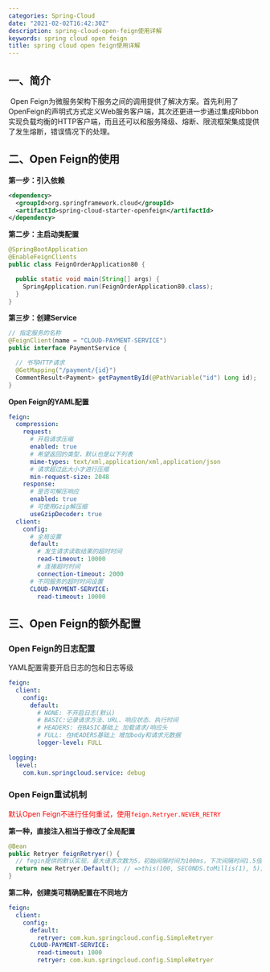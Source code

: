 ```yaml
---
categories: Spring-Cloud
date: "2021-02-02T16:42:30Z"
description: spring-cloud-open-feign使用详解
keywords: spring cloud open feign
title: spring cloud open feign使用详解
---
```


## 一、简介

​	Open Feign为微服务架构下服务之间的调用提供了解决方案。首先利用了OpenFeign的声明式方式定义Web服务客户端，其次还更进一步通过集成Ribbon实现负载均衡的HTTP客户端，而且还可以和服务降级、熔断、限流框架集成提供了发生熔断，错误情况下的处理。

## 二、Open Feign的使用

**第一步：引入依赖**

```xml
<dependency>
  <groupId>org.springframework.cloud</groupId>
  <artifactId>spring-cloud-starter-openfeign</artifactId>
</dependency>
```

**第二步：主启动类配置**

```java
@SpringBootApplication
@EnableFeignClients
public class FeignOrderApplication80 {

  public static void main(String[] args) {
    SpringApplication.run(FeignOrderApplication80.class);
  }
}
```

**第三步：创建Service**

```java
// 指定服务的名称
@FeignClient(name = "CLOUD-PAYMENT-SERVICE")
public interface PaymentService {

  // 书写HTTP请求
  @GetMapping("/payment/{id}")
  CommentResult<Payment> getPaymentById(@PathVariable("id") Long id);
}
```

**Open Feign的YAML配置**

```yaml
feign:
  compression:
    request:
      # 开启请求压缩
      enabled: true
      # 希望返回的类型，默认也是以下列表
      mime-types: text/xml,application/xml,application/json
      # 请求超过此大小才进行压缩
      min-request-size: 2048
    response:
      # 是否可解压响应
      enabled: true
      # 可使用Gzip解压缩
      useGzipDecoder: true
  client:
    config:
      # 全局设置
      default:
        # 发生请求读取结果的超时时间
        read-timeout: 10000
        # 连接超时时间
        connection-timeout: 2000
      # 不同服务的超时时间设置
      CLOUD-PAYMENT-SERVICE:
        read-timeout: 10000
```

## 三、Open Feign的额外配置

### Open Feign的日志配置

YAML配置需要开启日志的包和日志等级

```yaml
feign:
  client:
    config:
      default:
        # NONE: 不开启日志(默认)
        # BASIC:记录请求方法、URL、响应状态、执行时间
        # HEADERS: 在BASIC基础上 加载请求/响应头
        # FULL: 在HEADERS基础上 增加body和请求元数据
        logger-level: FULL
        
logging:
  level:
    com.kun.springcloud.service: debug
```

### Open Feign重试机制

<span style="color:red">默认Open Feign不进行任何重试，使用`feign.Retryer.NEVER_RETRY`</span>

**第一种，直接注入相当于修改了全局配置**

```java
@Bean
public Retryer feignRetryer() {
  // fegin提供的默认实现，最大请求次数为5，初始间隔时间为100ms，下次间隔时间1.5倍递增，重试间最大间隔时间为1s，
  return new Retryer.Default(); // =>this(100, SECONDS.toMillis(1), 5);
}
```

**第二种，创建类可精确配置在不同地方**

```yaml
feign:
  client:
    config:
      default:
        retryer: com.kun.springcloud.config.SimpleRetryer
      CLOUD-PAYMENT-SERVICE:
        read-timeout: 1000
        retryer: com.kun.springcloud.config.SimpleRetryer
```



